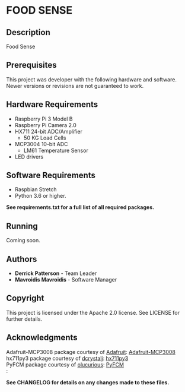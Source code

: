 # FOOD SENSE

## Description

Food Sense 

## Prerequisites

This project was developer with the following hardware and software. Newer versions or revisions are not guaranteed to work.

## Hardware Requirements

* Raspberry Pi 3 Model B
* Raspberry Pi Camera 2.0
* HX711 24-bit ADC/Amplifier
	* 50 KG Load Cells
* MCP3004 10-bit ADC
	* LM61 Temperature Sensor
* LED drivers

## Software Requirements

* Raspbian Stretch
* Python 3.6 or higher.

**See requirements.txt for a full list of all required packages.**

## Running

Coming soon.

## Authors

* **Derrick Patterson** - Team Leader
* **Mavroidis Mavroidis** - Software Manager

## Copyright

This project is licensed under the Apache 2.0 license.
See LICENSE for further details.

## Acknowledgments 

Adafruit-MCP3008 package courtesy of [Adafruit](https://github.com/adafruit):  [Adafruit-MCP3008](https://github.com/adafruit/adafruit_python_mcp3008)<br/>
hx711py3 package courtesy of [dcrystalj](https://github.com/dcrystalj):  [hx711py3](https://github.com/dcrystalj/hx711py3)<br/>
PyFCM package courtesy of [olucurious](https://github.com/olucurious):  [PyFCM](https://github.com/olucurious/pyfcm)<br/>:

**See CHANGELOG for details on any changes made to these files.**
